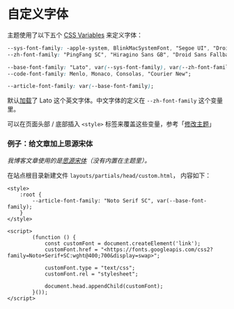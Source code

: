 # 自定义字体

主题使用了以下五个 [CSS Variables](https://developer.mozilla.org/en-US/docs/Web/CSS/Using_CSS_custom_properties) 来定义字体：

```css
--sys-font-family: -apple-system, BlinkMacSystemFont, "Segoe UI", "Droid Sans", "Helvetica Neue";
--zh-font-family: "PingFang SC", "Hiragino Sans GB", "Droid Sans Fallback", "Microsoft YaHei";

--base-font-family: "Lato", var(--sys-font-family), var(--zh-font-family);
--code-font-family: Menlo, Monaco, Consolas, "Courier New";

--article-font-family: var(--base-font-family);
```

默认[加载](https://github.com/CaiJimmy/hugo-theme-stack/blob/master/layouts/partials/footer/style.html)了 Lato 这个英文字体。中文字体的定义在 `--zh-font-family` 这个变量里。

可以在页面头部 / 底部插入 `<style>` 标签来覆盖这些变量，参考「[修改主题](https://www.notion.so/jimmycai/18902ecb5832477abc534d9a27b97af9)」

### 例子：给文章加上思源宋体

_我博客文章使用的是_[_思源宋体_](https://fonts.google.com/specimen/Noto+Serif+SC)_（没有内置在主题里）。_

在站点根目录新建文件 `layouts/partials/head/custom.html`， 内容如下：

```markup
<style>
    :root {
        --article-font-family: "Noto Serif SC", var(--base-font-family);
    }
</style>

<script>
		(function () {
		    const customFont = document.createElement('link');
		    customFont.href = "<https://fonts.googleapis.com/css2?family=Noto+Serif+SC:wght@400;700&display=swap>";
		
		    customFont.type = "text/css";
		    customFont.rel = "stylesheet";
		
		    document.head.appendChild(customFont);
		}());
</script>
```

